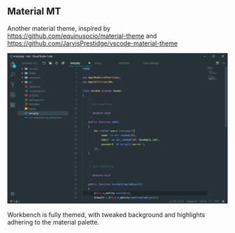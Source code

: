 ## Material MT

Another material theme, inspired by https://github.com/equinusocio/material-theme and https://github.com/JarvisPrestidge/vscode-material-theme

![screenshot](./screenshot.png)

Workbench is fully themed, with tweaked background and highlights adhering to the material palette.
